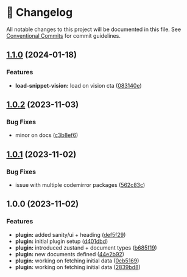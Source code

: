 <!-- markdownlint-disable --><!-- textlint-disable -->

# 📓 Changelog

All notable changes to this project will be documented in this file. See
[Conventional Commits](https://conventionalcommits.org) for commit guidelines.

## [1.1.0](https://github.com/williamiommi/sanity-plugin-groq-snippet/compare/v1.0.2...v1.1.0) (2024-01-18)

### Features

- **load-snippet-vision:** load on vision cta ([083140e](https://github.com/williamiommi/sanity-plugin-groq-snippet/commit/083140e34976f8b409b98b58ccd008fa35366d20))

## [1.0.2](https://github.com/williamiommi/sanity-plugin-groq-snippet/compare/v1.0.1...v1.0.2) (2023-11-03)

### Bug Fixes

- minor on docs ([c3b8ef6](https://github.com/williamiommi/sanity-plugin-groq-snippet/commit/c3b8ef6593ca5561913bf60f77442df3c4d46c94))

## [1.0.1](https://github.com/williamiommi/sanity-plugin-groq-snippet/compare/v1.0.0...v1.0.1) (2023-11-02)

### Bug Fixes

- issue with multiple codemirror packages ([562c83c](https://github.com/williamiommi/sanity-plugin-groq-snippet/commit/562c83cef2b0e9a6faf3af2249e1188ed38b3452))

## 1.0.0 (2023-11-02)

### Features

- **plugin:** added sanity/ui + heading ([def5f29](https://github.com/williamiommi/sanity-plugin-groq-snippet/commit/def5f294ba9d42632029a07517507935f0159485))
- **plugin:** initial plugin setup ([d401dbd](https://github.com/williamiommi/sanity-plugin-groq-snippet/commit/d401dbdb1a32524666fae4df46ec243391b8eecf))
- **plugin:** introduced zustand + document types ([b685f19](https://github.com/williamiommi/sanity-plugin-groq-snippet/commit/b685f196be038fa56de987496fd5f44f68011556))
- **plugin:** new documents defined ([44e2b92](https://github.com/williamiommi/sanity-plugin-groq-snippet/commit/44e2b921a8785ee23810f15859706e0d5c825b3e))
- **plugin:** working on fetching initial data ([0cb5169](https://github.com/williamiommi/sanity-plugin-groq-snippet/commit/0cb516918c07e83806fab1976f5966279eee03b0))
- **plugin:** working on fetching initial data ([2839bd8](https://github.com/williamiommi/sanity-plugin-groq-snippet/commit/2839bd82434e4f2cd1021f000b28b3b4ad3d9bb4))
